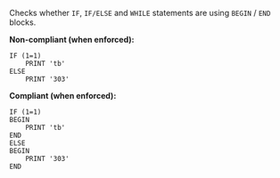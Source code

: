 Checks whether `IF`, `IF/ELSE` and `WHILE` statements are using `BEGIN` / `END` blocks.

**Non-compliant (when enforced):**

```tsql
IF (1=1)
    PRINT 'tb'
ELSE
    PRINT '303'
```

**Compliant  (when enforced):**

```tsql
IF (1=1)
BEGIN
    PRINT 'tb'
END
ELSE
BEGIN
    PRINT '303'
END
```
